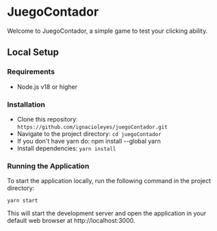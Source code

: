 # JuegoContador

Welcome to JuegoContador, a simple game to test your clicking ability.

## Local Setup

### Requirements

-   Node.js v18 or higher

### Installation

-   Clone this repository: `https://github.com/ignacioleyes/juegoContador.git`
-   Navigate to the project directory: `cd juegoContador`
-   If you don't have yarn do: npm install --global yarn
-   Install dependencies: `yarn install`

### Running the Application

To start the application locally, run the following command in the project directory:

`yarn start`

This will start the development server and open the application in your default web browser at http://localhost:3000.
